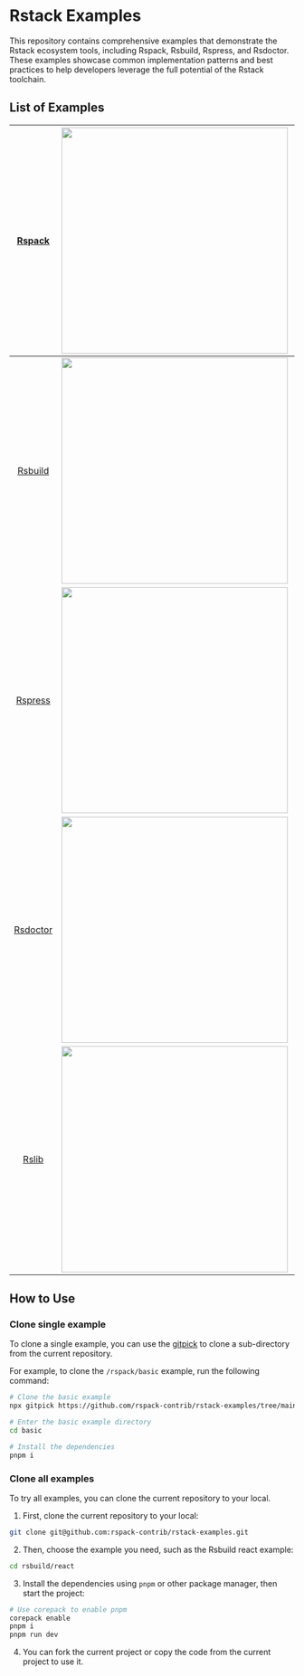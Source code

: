 # Rstack Examples

This repository contains comprehensive examples that demonstrate the Rstack ecosystem tools, including Rspack, Rsbuild, Rspress, and Rsdoctor. These examples showcase common implementation patterns and best practices to help developers leverage the full potential of the Rstack toolchain.

## List of Examples

|   [Rspack](https://github.com/web-infra-dev/rspack)   |    <a href="https://github.com/web-infra-dev/rspack" target="blank"><img src="https://assets.rspack.dev/rspack/rspack-banner.png" width="400" /></a>    |                         [Examples](./rspack)                          |   [Document](https://rspack.dev/)    |
| :---------------------------------------------------: | :-----------------------------------------------------------------------------------------------------------------------------------------------------: | :-------------------------------------------------------------------: | :----------------------------------: |
|  [Rsbuild](https://github.com/web-infra-dev/rsbuild)  |  <a href="https://github.com/web-infra-dev/rsbuild" target="blank"><img src="https://assets.rspack.dev/rsbuild/rsbuild-banner.png" width="400" /></a>   |                         [Examples](./rsbuild)                         |   [Document](https://rsbuild.dev/)   |
|  [Rspress](https://github.com/web-infra-dev/rspress)  |  <a href="https://github.com/web-infra-dev/rspress" target="blank"><img src="https://assets.rspack.dev/rspress/rspress-banner.png" width="400" /></a>   |                        [Examples](./rspress/)                         |   [Document](https://rspress.dev/)   |
| [Rsdoctor](https://github.com/web-infra-dev/rsdoctor) | <a href="https://github.com/web-infra-dev/rsdoctor" target="blank"><img src="https://assets.rspack.dev/rsdoctor/rsdoctor-banner.png" width="400" /></a> |                        [Examples](./rsdoctor/)                        |  [Document](https://rsdoctor.dev/)   |
|    [Rslib](https://github.com/web-infra-dev/rslib)    |     <a href="https://github.com/web-infra-dev/rslib" target="blank"><img src="https://assets.rspack.dev/rslib/rslib-banner.png" width="400" /></a>      | [Examples](https://github.com/web-infra-dev/rslib/tree/main/examples) | [Document](https://lib.rsbuild.dev/) |

## How to Use

### Clone single example

To clone a single example, you can use the [gitpick](https://github.com/nrjdalal/gitpick) to clone a sub-directory from the current repository.

For example, to clone the `/rspack/basic` example, run the following command:

```bash
# Clone the basic example
npx gitpick https://github.com/rspack-contrib/rstack-examples/tree/main/rspack/basic

# Enter the basic example directory
cd basic

# Install the dependencies
pnpm i
```

### Clone all examples

To try all examples, you can clone the current repository to your local.

1. First, clone the current repository to your local:

```bash
git clone git@github.com:rspack-contrib/rstack-examples.git
```

2. Then, choose the example you need, such as the Rsbuild react example:

```bash
cd rsbuild/react
```

3. Install the dependencies using `pnpm` or other package manager, then start the project:

```bash
# Use corepack to enable pnpm
corepack enable
pnpm i
pnpm run dev
```

4. You can fork the current project or copy the code from the current project to use it.
